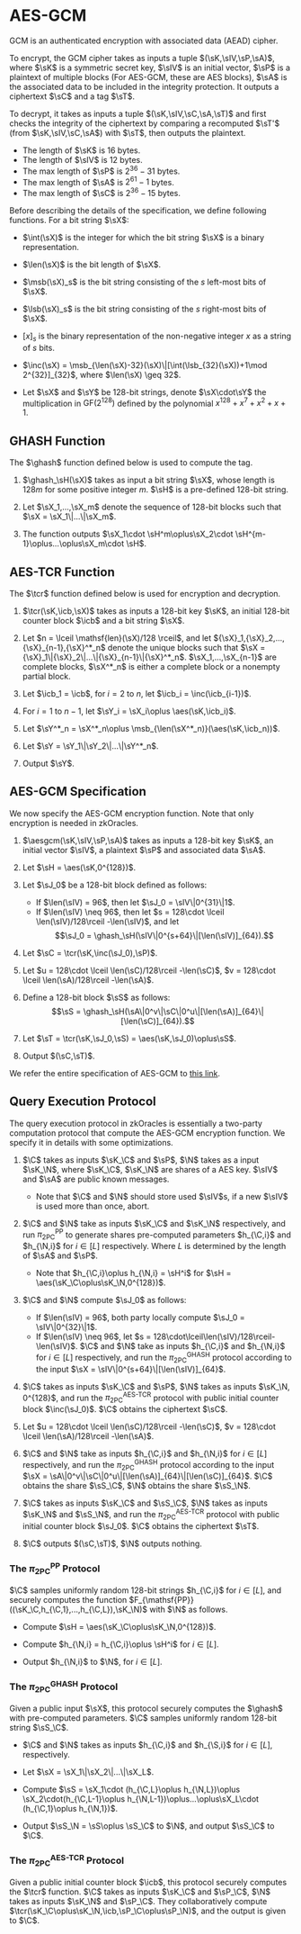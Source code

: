 # AES-GCM
GCM is an authenticated encryption with associated data (AEAD) cipher. 

To encrypt, the GCM cipher takes as inputs a tuple $(\sK,\sIV,\sP,\sA)$, where $\sK$ is a symmetric secret key, $\sIV$ is an initial vector, $\sP$ is a plaintext of multiple blocks (For AES-GCM, these are AES blocks), $\sA$ is the associated data to be included in the integrity protection. It outputs a ciphertext $\sC$ and a tag $\sT$.

To decrypt, it takes as inputs a tuple $(\sK,\sIV,\sC,\sA,\sT)$ and first checks the integrity of the ciphertext by comparing a recomputed $\sT'$ (from $\sK,\sIV,\sC,\sA$) with $\sT$, then outputs the plaintext.

- The length of $\sK$ is $16$ bytes.
- The length of $\sIV$ is $12$ bytes.
- The max length of $\sP$ is $2^{36} - 31$ bytes.
- The max length of $\sA$ is $2^{61} - 1$ bytes.
- The max length of $\sC$ is $2^{36}-15$ bytes.


Before describing the details of the specification, we define following functions. For a bit string $\sX$:

- $\int(\sX)$ is the integer for which the bit string $\sX$ is a binary representation.

- $\len(\sX)$ is the bit length of $\sX$.

- $\msb(\sX)_s$ is the bit string consisting of the $s$ left-most bits of $\sX$.

- $\lsb(\sX)_s$ is the bit string consisting of the $s$ right-most bits of $\sX$.

- $[x]_s$ is the binary representation of the non-negative integer $x$ as a string of $s$ bits.

- $\inc(\sX) = \msb_{\len(\sX)-32}(\sX)\|[\int(\lsb_{32}(\sX))+1\mod 2^{32}]_{32}$, where $\len(\sX) \geq 32$.

- Let $\sX$ and $\sY$ be 128-bit strings, denote $\sX\cdot\sY$ the multiplication in $\mathsf{GF}(2^{128})$ defined by the polynomial $x^{128}+x^7+x^2+x+1$.

## GHASH Function
The $\ghash$ function defined below is used to compute the tag.

1. $\ghash_\sH(\sX)$ takes as input a bit string $\sX$, whose length is $128m$ for some positive integer $m$. $\sH$ is a pre-defined $128$-bit string.

2. Let $\sX_1,...,\sX_m$ denote the sequence of 128-bit blocks such that $\sX = \sX_1\|...\|\sX_m$.

3. The function outputs $\sX_1\cdot \sH^m\oplus\sX_2\cdot \sH^{m-1}\oplus...\oplus\sX_m\cdot \sH$.


## AES-TCR Function
The $\tcr$ function defined below is used for encryption and decryption.
1. $\tcr(\sK,\icb,\sX)$ takes as inputs a $128$-bit key $\sK$, an initial $128$-bit counter block $\icb$ and a bit string $\sX$.

2. Let $n = \lceil \mathsf{len}(\sX)/128 \rceil$, and let ${\sX}_1,{\sX}_2,...,{\sX}_{n-1},{\sX}^*_n$ denote the unique blocks such that $\sX = {\sX}_1\|{\sX}_2\|...\|{\sX}_{n-1}\|{\sX}^*_n$. $\sX_1,...,\sX_{n-1}$ are complete blocks, $\sX^*_n$ is either a complete block or a nonempty partial block.
 
3. Let $\icb_1 = \icb$, for $i = 2$ to $n$, let $\icb_i = \inc(\icb_{i-1})$.

4. For $i = 1$ to $n-1$, let $\sY_i = \sX_i\oplus \aes(\sK,\icb_i)$.

5. Let $\sY^*_n = \sX^*_n\oplus \msb_{\len(\sX^*_n)}(\aes(\sK,\icb_n))$.

6. Let $\sY = \sY_1\|\sY_2\|...\|\sY^*_n$.

7. Output $\sY$.

## AES-GCM Specification
We now specify the AES-GCM encryption function. Note that only encryption is needed in zkOracles.

1. $\aesgcm(\sK,\sIV,\sP,\sA)$ takes as inputs a $128$-bit key $\sK$, an initial vector $\sIV$, a plaintext $\sP$ and associated data $\sA$.

2. Let $\sH = \aes(\sK,0^{128})$.

3. Let $\sJ_0$ be a $128$-bit block defined as follows: 
    - If $\len(\sIV) = 96$, then let $\sJ_0 = \sIV\|0^{31}\|1$.
    - If $\len(\sIV) \neq 96$, then let $s = 128\cdot \lceil \len(\sIV)/128\rceil -\len(\sIV)$, and let 
    $$\sJ_0 = \ghash_\sH(\sIV\|0^{s+64}\|[\len(\sIV)]_{64}).$$

4. Let $\sC = \tcr(\sK,\inc(\sJ_0),\sP)$.

5. Let $u = 128\cdot \lceil \len(\sC)/128\rceil -\len(\sC)$, $v = 128\cdot \lceil \len(\sA)/128\rceil -\len(\sA)$.

6. Define a $128$-bit block $\sS$ as follows:
$$\sS = \ghash_\sH(\sA\|0^v\|\sC\|0^u\|[\len(\sA)]_{64}\|[\len(\sC)]_{64}).$$

7. Let $\sT = \tcr(\sK,\sJ_0,\sS) = \aes(\sK,\sJ_0)\oplus\sS$.

8. Output $(\sC,\sT)$.

We refer the entire specification of AES-GCM to [this link](https://nvlpubs.nist.gov/nistpubs/Legacy/SP/nistspecialpublication800-38d.pdf).

## Query Execution Protocol
The query execution protocol in zkOracles is essentially a two-party computation protocol that compute the AES-GCM encryption function. We specify it in details with some optimizations.

1. $\C$ takes as inputs $\sK_\C$ and $\sP$, $\N$ takes as a input $\sK_\N$, where $\sK_\C$, $\sK_\N$ are shares of a AES key. $\sIV$ and $\sA$ are public known messages.
    - Note that $\C$ and $\N$ should store used $\sIV$s, if a new $\sIV$ is used more than once, abort.

2. $\C$ and $\N$ take as inputs $\sK_\C$ and $\sK_\N$ respectively, and run $\pi^{\mathsf{PP}}_{\mathsf{2PC}}$ to generate shares pre-computed parameters $h_{\C,i}$ and $h_{\N,i}$ for $i\in[L]$ respectively. Where $L$ is determined by the length of $\sA$ and $\sP$.
    - Note that $h_{\C,i}\oplus h_{\N,i} = \sH^i$ for $\sH = \aes(\sK_\C\oplus\sK_\N,0^{128})$.

3. $\C$ and $\N$ compute $\sJ_0$ as follows:
    - If $\len(\sIV) = 96$, both party locally compute $\sJ_0 = \sIV\|0^{32}\|1$.
    - If $\len(\sIV) \neq 96$, let $s = 128\cdot\lceil\len(\sIV)/128\rceil-\len(\sIV)$. $\C$ and $\N$ take as inputs $h_{\C,i}$ and $h_{\N,i}$ for $i\in[L]$ respectively, and run the $\pi^{\mathsf{GHASH}}_{\mathsf{2PC}}$ protocol according to the input $\sX = \sIV\|0^{s+64}\|[\len(\sIV)]_{64}$.

4. $\C$ takes as inputs $\sK_\C$ and $\sP$, $\N$ takes as inputs $\sK_\N, 0^{128}$, and run the $\pi^{\mathsf{AES\text{-}TCR}}_{\mathsf{2PC}}$ protocol with public initial counter block $\inc(\sJ_0)$. $\C$ obtains the ciphertext $\sC$.

5. Let $u = 128\cdot \lceil \len(\sC)/128\rceil -\len(\sC)$, $v = 128\cdot \lceil \len(\sA)/128\rceil -\len(\sA)$.

6. $\C$ and $\N$ take as inputs $h_{\C,i}$ and $h_{\N,i}$ for $i\in[L]$ respectively, and run the $\pi^{\mathsf{GHASH}}_{\mathsf{2PC}}$ protocol according to the input $\sX = \sA\|0^v\|\sC\|0^u\|[\len(\sA)]_{64}\|[\len(\sC)]_{64}$. $\C$ obtains the share $\sS_\C$, $\N$ obtains the share $\sS_\N$.

7. $\C$ takes as inputs $\sK_\C$ and $\sS_\C$, $\N$ takes as inputs $\sK_\N$ and $\sS_\N$, and run the $\pi^{\mathsf{AES\text{-}TCR}}_{\mathsf{2PC}}$ protocol with public initial counter block $\sJ_0$. $\C$ obtains the ciphertext $\sT$.

8. $\C$ outputs $(\sC,\sT)$, $\N$ outputs nothing.
### The $\pi^{\mathsf{PP}}_{\mathsf{2PC}}$ Protocol
$\C$ samples uniformly random 128-bit strings $h_{\C,i}$ for $i\in[L]$, and securely computes the function $F_{\mathsf{PP}}((\sK_\C,h_{\C,1},...,h_{\C,L}),\sK_\N)$ with $\N$ as follows.

- Compute $\sH = \aes(\sK_\C\oplus\sK_\N,0^{128})$.

- Compute $h_{\N,i} = h_{\C,i}\oplus \sH^i$ for $i\in[L]$.

- Output $h_{\N,i}$ to $\N$, for $i\in[L]$.
### The $\pi^{\mathsf{GHASH}}_{\mathsf{2PC}}$ Protocol
Given a public input $\sX$, this protocol securely computes the $\ghash$ with pre-computed parameters. 
$\C$ samples uniformly random $128$-bit string $\sS_\C$.

- $\C$ and $\N$ takes as inputs $h_{\C,i}$ and $h_{\S,i}$ for $i\in[L]$, respectively. 

- Let $\sX = \sX_1\|\sX_2\|...\|\sX_L$.

- Compute $\sS = \sX_1\cdot (h_{\C,L}\oplus h_{\N,L})\oplus \sX_2\cdot(h_{\C,L-1}\oplus h_{\N,L-1})\oplus...\oplus\sX_L\cdot (h_{\C,1}\oplus h_{\N,1})$.

- Output $\sS_\N = \sS\oplus \sS_\C$ to $\N$, and output $\sS_\C$ to $\C$.
### The $\pi^{\mathsf{AES\text{-}TCR}}_{\mathsf{2PC}}$ Protocol
Given a public initial counter block $\icb$, this protocol securely computes the $\tcr$ function. 
$\C$ takes as inputs $\sK_\C$ and $\sP_\C$, $\N$ takes as inputs $\sK_\N$ and $\sP_\C$. They collaboratively  compute $\tcr(\sK_\C\oplus\sK_\N,\icb,\sP_\C\oplus\sP_\N)$, and the output is given to $\C$.